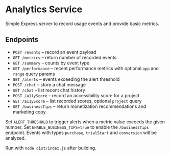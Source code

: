 # Analytics Service

Simple Express server to record usage events and provide basic metrics.

## Endpoints

- `POST /events` – record an event payload
- `GET /metrics` – return number of recorded events
- `GET /summary` – counts by event type
- `GET /performance` – recent performance metrics with optional `app` and `range` query params
- `GET /alerts` – events exceeding the alert threshold
- `POST /chat` – store a chat message
- `GET /chat` – list recent chat history
- `POST /a11yScore` – record an accessibility score for a project
- `GET /a11yScore` – list recorded scores, optional `project` query
- `GET /businessTips` – return monetization recommendations and marketing copy

Set `ALERT_THRESHOLD` to trigger alerts when a metric value exceeds the given number.
Set `ENABLE_BUSINESS_TIPS=true` to enable the `/businessTips` endpoint. Events with types `purchase`, `trialStart` and `conversion` will be analyzed.

Run with `node dist/index.js` after building.
